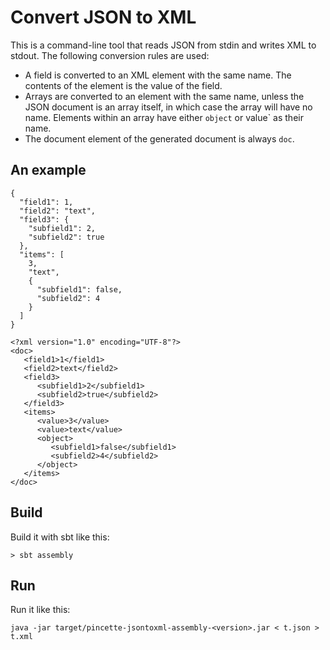 # Convert JSON to XML

This is a command-line tool that reads JSON from stdin and writes XML to stdout. The following conversion rules are used:

- A field is converted to an XML element with the same name. The contents of the element is the value of the field.
- Arrays are converted to an element with the same name, unless the JSON document is an array itself, in which case the array will have no name. Elements within an array have either `object` or   value` as their name.
- The document element of the generated document is always `doc`.

## An example

```
{
  "field1": 1,
  "field2": "text",
  "field3": {
    "subfield1": 2,
    "subfield2": true
  },
  "items": [
    3,
    "text",
    {
      "subfield1": false,
      "subfield2": 4
    }
  ]
}
```
```
<?xml version="1.0" encoding="UTF-8"?>
<doc>
   <field1>1</field1>
   <field2>text</field2>
   <field3>
      <subfield1>2</subfield1>
      <subfield2>true</subfield2>
   </field3>
   <items>
      <value>3</value>
      <value>text</value>
      <object>
         <subfield1>false</subfield1>
         <subfield2>4</subfield2>
      </object>
   </items>
</doc>
```

## Build

Build it with sbt like this:

```
> sbt assembly
```

## Run

Run it like this:

```
java -jar target/pincette-jsontoxml-assembly-<version>.jar < t.json > t.xml
```


